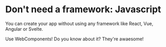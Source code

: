 # Don't need a framework: Javascript

You can create your app without using any framework like React, Vue, Angular or Svelte.

Use WebComponents! Do you know about it? They're awaesome!
